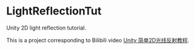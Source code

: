 # LightReflectionTut
Unity 2D light reflection tutorial.

This is a project corresponding to Bilibili video [Unity 简单2D光线反射教程](https://www.bilibili.com/video/BV1q4411z7ix/).
